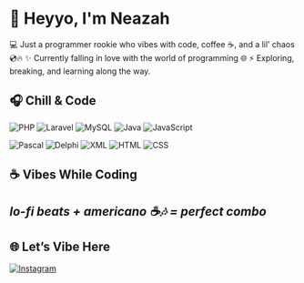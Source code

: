 # 👋 Heyyo, I'm Neazah

💻 Just a programmer rookie who vibes with code, coffee ☕, and a lil’ chaos 💿🔥
✨ Currently falling in love with the world of programming 🌐
⚡ Exploring, breaking, and learning along the way.

## 🎧 Chill & Code

![PHP](https://img.shields.io/badge/PHP-777BB4?style=for-the-badge&logo=php&logoColor=white) 
![Laravel](https://img.shields.io/badge/Laravel-FF2D20?style=for-the-badge&logo=laravel&logoColor=white) 
![MySQL](https://img.shields.io/badge/MySQL-005C84?style=for-the-badge&logo=mysql&logoColor=white) 
![Java](https://img.shields.io/badge/Java-ED8B00?style=for-the-badge&logo=openjdk&logoColor=white) 
![JavaScript](https://img.shields.io/badge/JavaScript-F7DF1E?style=for-the-badge&logo=javascript&logoColor=black)  

![Pascal](https://img.shields.io/badge/Pascal-002147?style=for-the-badge&logo=delphi&logoColor=white) 
![Delphi](https://img.shields.io/badge/Delphi-E62431?style=for-the-badge&logo=delphi&logoColor=white) 
![XML](https://img.shields.io/badge/XML-FF6600?style=for-the-badge&logo=xml&logoColor=white) 
![HTML](https://img.shields.io/badge/HTML5-E34F26?style=for-the-badge&logo=html5&logoColor=white) 
![CSS](https://img.shields.io/badge/CSS3-1572B6?style=for-the-badge&logo=css3&logoColor=white)

## ☕ Vibes While Coding  
_lo-fi beats + americano ☕🎶 = perfect combo_  
---

## 🌐 Let’s Vibe Here  
[![Instagram](https://img.shields.io/badge/Instagram-FF4081?style=flat&logo=instagram&logoColor=white)](https://instagram.com/naiimhfudzah)
